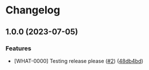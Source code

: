 # Changelog

## 1.0.0 (2023-07-05)


### Features

* [WHAT-0000] Testing release please ([#2](https://github.com/gvizdpetertest/janusgraph/issues/2)) ([48db4bd](https://github.com/gvizdpetertest/janusgraph/commit/48db4bd7f36d982f32a27c77619f9e8c0ea2db2a))
